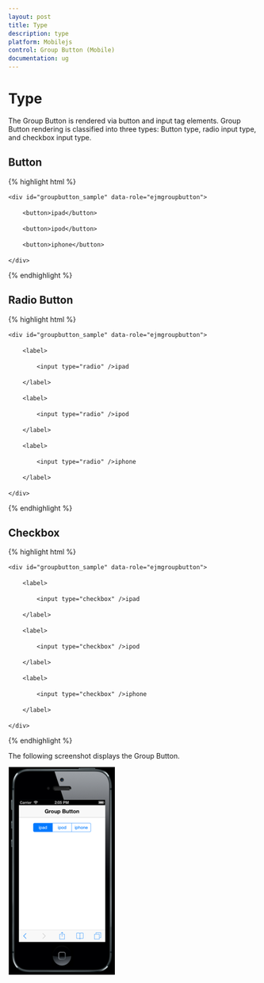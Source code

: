 ```yaml
---
layout: post
title: Type
description: type
platform: Mobilejs
control: Group Button (Mobile)
documentation: ug
---
```


# Type

The Group Button is rendered via button and input tag elements. Group Button rendering is classified into three types: Button type, radio input type, and checkbox input type.

## Button

{% highlight html %}

<!-- Group Button rendering via button tag -->

    <div id="groupbutton_sample" data-role="ejmgroupbutton">

        <button>ipad</button>

        <button>ipod</button>

        <button>iphone</button>

    </div>



{% endhighlight %}

## Radio Button

{% highlight html %}

<!-- Group Button rendering via radiobutton -->

    <div id="groupbutton_sample" data-role="ejmgroupbutton">

        <label>

            <input type="radio" />ipad

        </label>

        <label>

            <input type="radio" />ipod

        </label>

        <label>

            <input type="radio" />iphone

        </label>

    </div>



{% endhighlight %}

## Checkbox

{% highlight html %}

<!-- Group Button rendering via checkbox-->

    <div id="groupbutton_sample" data-role="ejmgroupbutton">

        <label>

            <input type="checkbox" />ipad

        </label>

        <label>

            <input type="checkbox" />ipod

        </label>

        <label>

            <input type="checkbox" />iphone

        </label>

    </div>



{% endhighlight %}

The following screenshot displays the Group Button.

![](Type_images/Type_img1.png)



